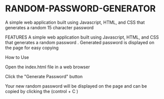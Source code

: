 # RANDOM-PASSWORD-GENERATOR

A simple web application built using Javascript, HTML, and CSS that generates a random 15 character password 

FEATURES
A simple web application built using Javascript, HTML, and CSS that generates a random password .
Generated password is displayed on the page for easy copying

How to Use

Open the index.html file in a web browser

Click the "Generate Password" button

Your new random password will be displayed on the page and can be copied by clicking the (control + C )



